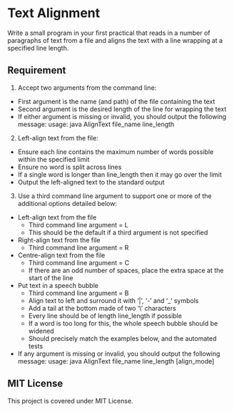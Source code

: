 # Text Alignment

Write a small program in your first practical that reads in a number of paragraphs of text from a file and aligns the text with a line wrapping at a specified line length.

## Requirement
1. Accept two arguments from the command line:
* First argument is the name (and path) of the file containing the text
* Second argument is the desired length of the line for wrapping the text
* If either argument is missing or invalid, you should output the following message:
usage: java AlignText file_name line_length
2. Left-align text from the file:
* Ensure each line contains the maximum number of words possible within the specified limit
* Ensure no word is split across lines
* If a single word is longer than line_length then it may go over the limit
* Output the left-aligned text to the standard output
3. Use a third command line argument to support one or more of the additional options detailed below:
* Left-align text from the file
  * Third command line argument = L
  * This should be the default if a third argument is not specified
* Right-align text from the file
  * Third command line argument = R
* Centre-align text from the file
  * Third command line argument = C
  * If there are an odd number of spaces, place the extra space at the start of the line
* Put text in a speech bubble
  * Third command line argument = B
  * Align text to left and surround it with ‘|’, ‘-’ and ‘_’ symbols
  * Add a tail at the bottom made of two ‘\’ characters
  * Every line should be of length line_length if possible
  * If a word is too long for this, the whole speech bubble should be widened
  * Should precisely match the examples below, and the automated tests
* If any argument is missing or invalid, you should output the following message:
usage: java AlignText file_name line_length [align_mode]

## MIT License
This project is covered under MIT License.
